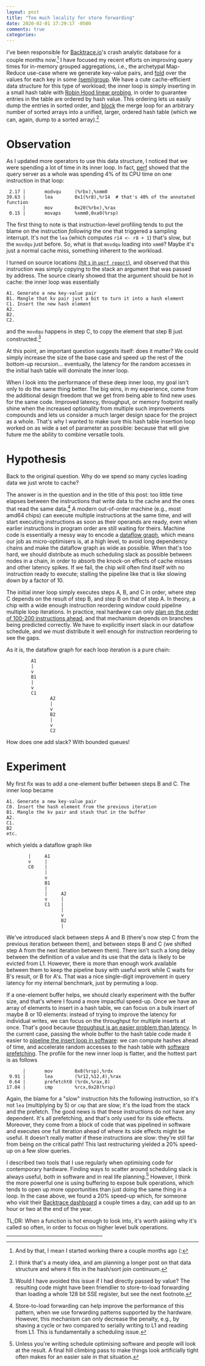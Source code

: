 ```yaml
---
layout: post
title: "Too much locality for store forwarding"
date: 2020-02-01 17:29:17 -0500
comments: true
categories: 
---
```


I've been responsible for [Backtrace.io](https://backtrace.io/)'s crash analytic database for a couple months now.[^started-work]
I have focused my recent efforts on improving query times for in-memory grouped aggregations, i.e.,
the archetypal Map-Reduce use-case where we generate key-value pairs, and [fold](https://en.wikipedia.org/wiki/Fold_(higher-order_function)) over the values
for each key in some [(semi)](https://en.wikipedia.org/wiki/Semigroup)[group](https://en.wikipedia.org/wiki/Group_(mathematics)).
We have a cute cache-efficient data structure for this type of workload;
the inner loop is simply inserting in a small hash table with [Robin Hood linear probing](/Blog/more_numerical_experiments_in_hashing.html),
in order to guarantee entries in the table are ordered by hash value.  This
ordering lets us easily dump the entries in sorted order, and [block](https://www2.eecs.berkeley.edu/Pubs/TechRpts/1993/6309.html) the merge loop for an arbitrary number of sorted arrays
into a unified, larger, ordered hash table (which we can, again, dump to a sorted array).[^more-later]

[^started-work]: And by that, I mean I started working there a couple months ago (:

[^more-later]: I think that's a meaty idea, and am planning a longer post on that data structure and where it fits in the hash/sort join continuum.

Observation
===========

As I updated more operators to use this data structure, I noticed that we were spending a lot of time in its inner loop.
In fact, [perf](http://www.brendangregg.com/linuxperf.html) showed that the query server as a whole was spending 4% of its CPU time on one instruction in that loop:

     2.17 |       modvqu     (%rbx),%xmm0
    39.63 |       lea        0x1(%r8),%r14  # that's 40% of the annotated function
          |       mov        0x20(%rbx),%rax
     0.15 |       movaps     %xmm0,0xa0(%rsp)

The first thing to note is that instruction-level profiling tends to put the blame on the instruction *following* the one that triggered a sampling interrupt.
It's not the `lea` (which computes `r14 <- r8 + 1`) that's slow, but the `movdqu` just before.
So, what is that `movdqu` loading into `xmm0`?  Maybe it's just a normal cache miss, something inherent to the workload.

I turned on source locations [(hit `s` in `perf report`)](http://man7.org/linux/man-pages/man1/perf-report.1.html), and observed that this instruction was simply copying to the stack an argument that was passed by address.
The source clearly showed that the argument should be hot in cache: the inner loop was essentially

    A1. Generate a new key-value pair
    B1. Mangle that kv pair just a bit to turn it into a hash element
    C1. Insert the new hash element
    A2.
    B2.
    C2.

and the `movdqu` happens in step C, to copy the element that step B just constructed.[^dont-copy]

[^dont-copy]: Would I have avoided this issue if I had directly passed by value? The resulting code might have been friendlier to store-to-load forwarding than loading a whole 128 bit SSE register, but see the next footnote.

At this point, an important question suggests itself: does it matter?
We could simply increase the size of the base case and speed up the rest of the bottom-up recursion… eventually, the latency for the random accesses in the initial hash table will dominate the inner loop.

When I look into the performance of these deep inner loop, my goal isn't only to do the same thing better.
The big wins, in my experience, come from the additional design freedom that we get from being able to find new uses for the same code.
Improved latency, throughput, or memory footprint really shine when the increased optionality from multiple such improvements compounds and lets us consider a much larger design space for the project as a whole.
That's why I wanted to make sure this hash table insertion loop worked on as wide a set of parameter as possible: because that will give future me the ability to combine versatile tools.

Hypothesis
==========

Back to the original question. Why do we spend so many cycles loading data we just wrote to cache?

The answer is in the question and in the title of this post: too little time elapses between the instructions that write data to the cache and the ones that read the same data.[^but-forwarding]
A modern out-of-order machine (e.g., most amd64 chips) can execute multiple instructions at the same time, and will start executing instructions as soon as their operands are ready, even when earlier instructions in program order are still waiting for theirs.
Machine code is essentially a messy way to encode a [dataflow graph](https://fgiesen.wordpress.com/2018/03/05/a-whirlwind-introduction-to-dataflow-graphs/), 
which means our job as micro-optimisers is, at a high level, to avoid long dependency chains and make the dataflow graph as wide as possible.
When that's too hard, we should distribute as much scheduling slack as possible between nodes in a chain, in order to absorb the knock-on effects of cache misses and other latency spikes.
If we fail, the chip will often find itself with no instruction ready to execute; stalling the pipeline like that is like slowing down by a factor of 10.

[^but-forwarding]: Store-to-load forwarding can help improve the performance of this pattern, when we use forwarding patterns supported by the hardware. However, this mechanism can only decrease the penalty, e.g., by shaving a cycle or two compared to serially writing to L1 and reading from L1.  This is fundamentally a scheduling issue.

The initial inner loop simply executes steps A, B, and C in order, where step C depends on the result of step B, and step B on that of step A.
In theory, a chip with a wide enough instruction reordering window could pipeline multiple loop iterations.
In practice, real hardware can only [plan on the order of 100-200 instructions ahead](http://blog.stuffedcow.net/2013/05/measuring-rob-capacity/), and that mechanism depends on branches being predicted correctly.
We have to explicitly insert slack in our dataflow schedule, and we must distribute it well enough for instruction reordering to see the gaps.

As it is, the dataflow graph for each loop iteration is a pure chain:

             A1
             |
             v
             B1
             |
             v
             C1
                    A2
                    |
                    v
                    B2
                    |
                    v
                    C2

How does one add slack? With bounded queues!

Experiment
==========

My first fix was to add a one-element buffer between steps B and C.  The inner loop became

    A1. Generate a new key-value pair
    C0. Insert the hash element from the previous iteration
    B1. Mangle the kv pair and stash that in the buffer
    A2.
    C1.
    B2
    etc.

which yields a dataflow graph like

            |     A1
            v     |
            C0    |
                  |
                  v
                  B1
                  |
                  |     A2
                  v     |
                  C1    |
                        |
                        v
                        B2
                        |

We've introduced slack between steps A and B (there's now step C from the previous iteration between them), and between steps B and C (we shifted step A from the next iteration between them).
There isn't such a long delay between the definition of a value and its use that the data is likely to be evicted from L1.
However, there is more than enough work available between them to keep the pipeline busy with useful work while C waits for B's result, or B for A's.
That was a nice single-digit improvement in query latency for my internal benchmark, just by permuting a loop.

If a one-element buffer helps, we should clearly experiment with the buffer size, and that's where I found a more impactful speed-up.
Once we have an array of elements to insert in a hash table, we can focus on a bulk insert of maybe 8 or 10 elements: instead of trying to improve the latency for
individual writes, we can focus on the throughput for multiple inserts at once.
That's good because [throughput is an easier problem than latency](http://www.stuartcheshire.org/rants/Latency.html).
In the current case, passing the whole buffer to the hash table code made it easier to [pipeline the insert loop in software](https://www2.eecs.berkeley.edu/Pubs/TechRpts/1993/6309.html):
we can compute hashes ahead of time, and accelerate random accesses to the hash table with [software prefetching](https://software.intel.com/sites/landingpage/IntrinsicsGuide/#text=_mm_prefetch&expand=4391).
The profile for the new inner loop is flatter, and the hottest part is as follows

          |       mov        0x8(%rsp),%rdx
     9.91 |       lea        (%r12,%12,4),%rax
     0.64 |       prefetcht0 (%rdx,%rax,8)
    17.04 |       cmp        %rcx,0x28(%rsp)
   
Again, the blame for a "slow" instruction hits the following instruction, so it's not `lea` (multiplying by 5) or `cmp` that are slow; it's the load from the stack and the prefetch.
The good news is that these instructions do not have any dependent.  It's all prefetching, and that's only used for its side effects.
Moreover, they come from a block of code that was pipelined in software and executes one full iteration ahead of where its side effects might be useful.
It doesn't really matter if these instructions are slow: they're still far from being on the critical path!  This last restructuring yielded a 20% speed-up on a few slow queries.

I described two tools that I use regularly when optimising code for contemporary hardware.
Finding ways to scatter around scheduling slack is always useful, both in software and in real life planning.[^unless-people]
However, I think the more powerful one is using buffering to expose bulk operations, which tends to open up more opportunities than just doing the same thing in a loop.
In the case above, we found a 20% speed-up which, for someone who visit their [Backtrace dashboard](https://help.backtrace.io/en/articles/2765535-triage) a couple times a day, can add up to an hour or two at the end of the year.

TL;DR: When a function is hot enough to look into, it's worth asking why it's called so often, in order to focus on higher level bulk operations.

[^unless-people]: Unless you're writing schedule optimising software and people will look at the result. A final hill climbing pass to make things look artificially tight often makes for an easier sale in that situation.

<p><hr style="width: 50%"></p>
